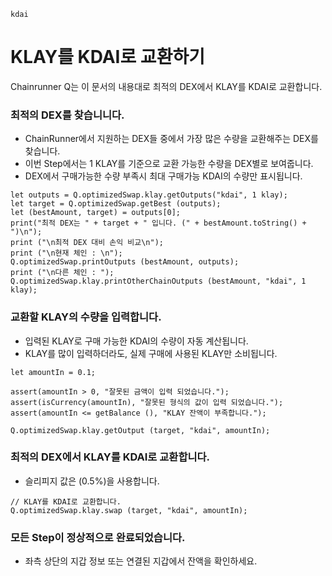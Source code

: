 ```meta-Currency
kdai
```

# KLAY를 KDAI로 교환하기

Chainrunner Q는 이 문서의 내용대로 최적의 DEX에서 KLAY를 KDAI로 교환합니다.

### 최적의 DEX를 찾습니니다.

- ChainRunner에서 지원하는 DEX들 중에서 가장 많은 수량을 교환해주는 DEX를 찾습니다.
- 이번 Step에서는 1 KLAY를 기준으로 교환 가능한 수량을 DEX별로 보여줍니다.
- DEX에서 구매가능한 수량 부족시 최대 구매가능 KDAI의 수량만 표시됩니다.

```output-Dynamic
let outputs = Q.optimizedSwap.klay.getOutputs("kdai", 1 klay);
let target = Q.optimizedSwap.getBest (outputs);
let (bestAmount, target) = outputs[0];
print("최적 DEX는 " + target + " 입니다. (" + bestAmount.toString() + ")\n");
print ("\n최적 DEX 대비 손익 비교\n");
print ("\n현재 체인 : \n");
Q.optimizedSwap.printOutputs (bestAmount, outputs);
print ("\n다른 체인 : ");
Q.optimizedSwap.klay.printOtherChainOutputs (bestAmount, "kdai", 1 klay);
```

### 교환할 KLAY의 수량을 입력합니다.

- 입력된 KLAY로 구매 가능한 KDAI의 수량이 자동 계산됩니다.
- KLAY를 많이 입력하더라도, 실제 구매에 사용된 KLAY만 소비됩니다.

```input-Dynamic KLAY
let amountIn = 0.1;
```

```input-Verify
assert(amountIn > 0, "잘못된 금액이 입력 되었습니다.");
assert(isCurrency(amountIn), "잘못된 형식의 값이 입력 되었습니다.");
assert(amountIn <= getBalance (), "KLAY 잔액이 부족합니다.");
```

```output-Dynamic KDAI
Q.optimizedSwap.klay.getOutput (target, "kdai", amountIn);
```

### 최적의 DEX에서 KLAY를 KDAI로 교환합니다.

- 슬리피지 값은 (0.5%)을 사용합니다.

```taster
// KLAY를 KDAI로 교환합니다.
Q.optimizedSwap.klay.swap (target, "kdai", amountIn);
```

### 모든 Step이 정상적으로 완료되었습니다.

- 좌측 상단의 지갑 정보 또는 연결된 지갑에서 잔액을 확인하세요.
